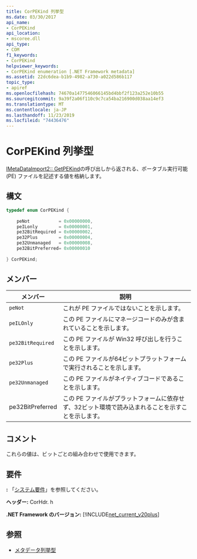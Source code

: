 ```yaml
---
title: CorPEKind 列挙型
ms.date: 03/30/2017
api_name:
- CorPEKind
api_location:
- mscoree.dll
api_type:
- COM
f1_keywords:
- CorPEKind
helpviewer_keywords:
- CorPEKind enumeration [.NET Framework metadata]
ms.assetid: 22dc6dea-b1b9-4982-a730-a022d586b117
topic_type:
- apiref
ms.openlocfilehash: 74670a1477546066145bd4bbf2f123a252e10b55
ms.sourcegitcommit: 9a39f2a06f110c9c7ca54ba216900d038aa14ef3
ms.translationtype: MT
ms.contentlocale: ja-JP
ms.lasthandoff: 11/23/2019
ms.locfileid: "74436476"
---
```

# <a name="corpekind-enumeration"></a>CorPEKind 列挙型
[IMetaDataImport2:: GetPEKind](../../../../docs/framework/unmanaged-api/metadata/imetadataimport2-getpekind-method.md)の呼び出しから返される、ポータブル実行可能 (PE) ファイルを記述する値を格納します。  
  
## <a name="syntax"></a>構文  
  
```cpp  
typedef enum CorPEKind {  
  
    peNot           = 0x00000000,  
    peILonly        = 0x00000001,  
    pe32BitRequired = 0x00000002,  
    pe32Plus        = 0x00000004,  
    pe32Unmanaged   = 0x00000008,  
    pe32BitPreferred= 0x00000010  
  
} CorPEKind;  
```  
  
## <a name="members"></a>メンバー  
  
|メンバー|説明|  
|------------|-----------------|  
|`peNot`|これが PE ファイルではないことを示します。|  
|`peILOnly`|この PE ファイルにマネージコードのみが含まれていることを示します。|  
|`pe32BitRequired`|この PE ファイルが Win32 呼び出しを行うことを示します。|  
|`pe32Plus`|この PE ファイルが64ビットプラットフォームで実行されることを示します。|  
|`pe32Unmanaged`|この PE ファイルがネイティブコードであることを示します。|  
|pe32BitPreferred|この PE ファイルがプラットフォームに依存せず、32ビット環境で読み込まれることを示すことを示します。|  
  
## <a name="remarks"></a>コメント  
 これらの値は、ビットごとの組み合わせで使用できます。  
  
## <a name="requirements"></a>要件  
 **:** 「[システム要件](../../../../docs/framework/get-started/system-requirements.md)」を参照してください。  
  
 **ヘッダー:** CorHdr. h  
  
 **.NET Framework のバージョン:** [!INCLUDE[net_current_v20plus](../../../../includes/net-current-v20plus-md.md)]  
  
## <a name="see-also"></a>参照

- [メタデータ列挙型](../../../../docs/framework/unmanaged-api/metadata/metadata-enumerations.md)
